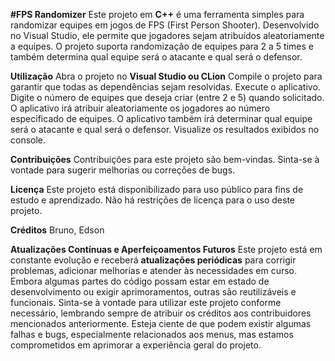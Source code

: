 **#FPS Randomizer**
Este projeto em **C++** é uma ferramenta simples para randomizar equipes em jogos de FPS (First Person Shooter). Desenvolvido no Visual Studio, ele permite que jogadores sejam atribuídos aleatoriamente a equipes. O projeto suporta randomização de equipes para 2 a 5 times e também determina qual equipe será o atacante e qual será o defensor.

**Utilização**
Abra o projeto no **Visual Studio ou CLion**
Compile o projeto para garantir que todas as dependências sejam resolvidas.
Execute o aplicativo.
Digite o número de equipes que deseja criar (entre 2 e 5) quando solicitado.
O aplicativo irá atribuir aleatoriamente os jogadores ao número especificado de equipes.
O aplicativo também irá determinar qual equipe será o atacante e qual será o defensor.
Visualize os resultados exibidos no console.

**Contribuições**
Contribuições para este projeto são bem-vindas. Sinta-se à vontade para sugerir melhorias ou correções de bugs.

**Licença**
Este projeto está disponibilizado para uso público para fins de estudo e aprendizado. Não há restrições de licença para o uso deste projeto.

**Créditos**
Bruno, Edson

**Atualizações Contínuas e Aperfeiçoamentos Futuros**
Este projeto está em constante evolução e receberá **atualizações periódicas** para corrigir problemas, adicionar melhorias e atender às necessidades em curso. Embora algumas partes do código possam estar em estado de desenvolvimento ou exigir aprimoramentos, outras são reutilizáveis e funcionais. Sinta-se à vontade para utilizar este projeto conforme necessário, lembrando sempre de atribuir os créditos aos contribuidores mencionados anteriormente. Esteja ciente de que podem existir algumas falhas e bugs, especialmente relacionados aos menus, mas estamos comprometidos em aprimorar a experiência geral do projeto.
